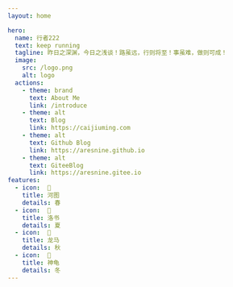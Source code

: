 ```yaml
---
layout: home

hero:
  name: 行者222
  text: keep running
  tagline: 昨日之深渊，今日之浅谈！路虽远，行则将至！事虽难，做则可成！
  image:
    src: /logo.png
    alt: logo
  actions:
    - theme: brand
      text: About Me
      link: /introduce
    - theme: alt
      text: Blog
      link: https://caijiuming.com
    - theme: alt
      text: Github Blog
      link: https://aresnine.github.io
    - theme: alt
      text: GiteeBlog
      link: https://aresnine.gitee.io
features:
  - icon:  🥇
    title: 河图
    details: 春
  - icon:  🥈
    title: 洛书
    details: 夏
  - icon:  🥉
    title: 龙马
    details: 秋
  - icon:  🏅
    title: 神龟
    details: 冬
---
```



